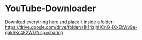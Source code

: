 # YouTube-Downloader

Download everything here and place it inside a folder: https://drive.google.com/drive/folders/1k14zjhHCnG-IXxEbWv9e-gakSKo4E2WD?usp=sharing
